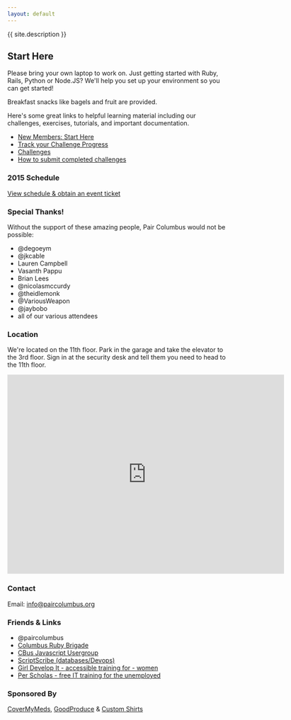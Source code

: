 ```yaml
---
layout: default
---
```


{{ site.description }}

## Start Here
Please bring your own laptop to work on. Just getting started with Ruby, Rails, Python or Node.JS? We'll help you set up your environment so you can get started!

Breakfast snacks like bagels and fruit are provided.

Here's some great links to helpful learning material including our challenges, exercises, tutorials, and important documentation.

- [New Members: Start Here](/getting_started/)
- [Track your Challenge Progress](http://challengeprogress.herokuapp.com/)
- [Challenges](/challenges/)
- [How to submit completed challenges](/challenges/#how-to-submit-challenges-via-github)

### 2015 Schedule
[View schedule & obtain an event ticket](https://www.eventbrite.com/e/pair-programming-mentoring-covermymeds-tickets-15224426670)

### Special Thanks!
Without the support of these amazing people, Pair Columbus would not be possible:

- @degoeym
- @jkcable
- Lauren Campbell
- Vasanth Pappu
- Brian Lees
- @nicolasmccurdy
- @theidlemonk
- @VariousWeapon
- @jaybobo
- all of our various attendees

### Location
We're located on the 11th floor. Park in the garage and take the elevator to the 3rd floor. Sign in at the security desk and tell them you need to head to the 11th floor.

<iframe
  width="625"
  height="450"
  frameborder="0" style="border:0;"
  src="https://www.google.com/maps/embed/v1/place?key=AIzaSyAQx78hpYLgn95HMJ2l87B3q0JC9BbjzgI
  &q=2+Miranova+Pl+Floor+10,Columbus+OH&">
</iframe>

### Contact
Email: <info@paircolumbus.org>

### Friends & Links
- @paircolumbus
- [Columbus Ruby Brigade](http://columbusrb.com/)
- [CBus Javascript Usergroup](https://cbusjs.github.io/)
- [ScriptScribe (databases/Devops)](https://www.scriptscribe.org/)
- [Girl Develop It - accessible training for - women](https://www.girldevelopit.com/chapters/columbus)
- [Per Scholas - free IT training for the unemployed](http://perscholas.org/columbus/)

### Sponsored By
[CoverMyMeds](https://www.covermymeds.com/main/), [GoodProduce](http://goodproduce.net) & [Custom Shirts](http://www.customshirts.com/)
